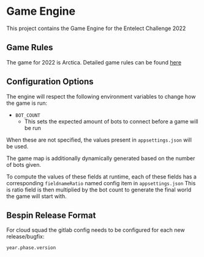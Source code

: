 # Game Engine

This project contains the Game Engine for the Entelect Challenge 2022

## Game Rules

The game for 2022 is Arctica. Detailed game rules can be found [here](game-rules.md)

## Configuration Options

The engine will respect the following environment variables to change how the game is run:

- `BOT_COUNT`
    - This sets the expected amount of bots to connect before a game will be run

When these are not specified, the values present in `appsettings.json` will be used.

The game map is additionally dynamically generated based on the number of bots given.

To compute the values of these fields at runtime, each of these fields has a corresponding `fieldnameRatio` named config item in `appsettings.json`
This is ratio field is then multiplied by the bot count to generate the final world the game will start with.

## Bespin Release Format

For cloud squad the gitlab config needs to be configured for each new release/bugfix:

`year.phase.version`
